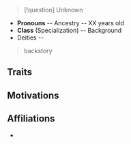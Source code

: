 > [!question] Unknown

- **Pronouns** -- Ancestry -- XX years old
- **Class** (Specialization) -- Background
- Deities -- 

>backstory
## Traits


## Motivations


## Affiliations
- 